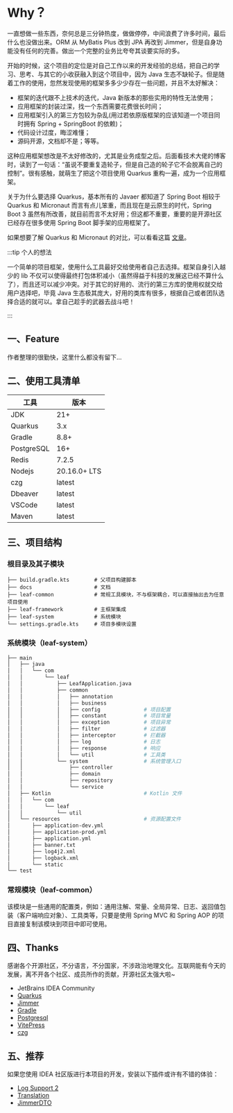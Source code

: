 # Why？

一直想做一些东西，奈何总是三分钟热度，做做停停，中间浪费了许多时间，最后什么也没做出来。ORM 从 MyBatis Plus 改到 JPA 再改到 Jimmer，但是自身功能没有任何的完善。做出一个完整的业务比夸夸其谈要实际的多。

开始的时候，这个项目的定位是对自己工作以来的开发经验的总结，把自己的学习、思考、与其它的小收获融入到这个项目中，因为 Java 生态不缺轮子。但是随着工作的使用，忽然发现使用的框架多多少少存在一些问题，并且不太好解决：

- 框架的迭代跟不上技术的迭代，Java 新版本的那些实用的特性无法使用；
- 应用框架的封装过深，找一个东西需要花费很长时间；
- 应用框架引入的第三方包较为杂乱(用过若依原版框架的应该知道一个项目同时拥有 Spring + SpringBoot 的依赖)；
- 代码设计过度，晦涩难懂；
- 源码开源，文档却不是；等等。

这种应用框架想改是不太好修改的，尤其是业务成型之后。后面看技术大佬的博客时，读到了一句话：“虽说不要重复造轮子，但是自己造的轮子它不会脱离自己的控制”。很有感触，就萌生了把这个项目使用 Quarkus 重构一遍，成为一个应用框架。

关于为什么要选择 Quarkus，基本所有的 Javaer 都知道了 Spring Boot 相较于 Quarkus 和 Micronaut 而言有点儿笨重，而且现在是云原生的时代，Spring Boot 3 虽然有所改善，就目前而言不太好用；但这都不重要，重要的是开源社区已经存在很多使用 Spring Boot 脚手架的应用框架了。

如果想要了解 Quarkus 和 Micronaut 的对比，可以看看这篇 [文章](https://digma.ai/quarkus-vs-micronaut/)。

:::tip 个人的想法

一个简单的项目框架，使用什么工具最好交给使用者自己去选择。框架自身引入越少的 lib 不仅可以使得最终打包体积减小（虽然得益于科技的发展这已经不算什么了），而且还可以减少冲突。对于其它的好用的、流行的第三方库的使用权就交给用户选择吧，毕竟 Java 生态极其庞大，好用的类库有很多，根据自己或者团队选择合适的就可以。拿自己趁手的武器去战斗吧！

:::

## 一、Feature

作者整理的很勤快，这里什么都没有留下...

## 二、使用工具清单

| 工具         | 版本           |
|------------|--------------|
| JDK        | 21+          |
| Quarkus    | 3.x          |
| Gradle     | 8.8+         |
| PostgreSQL | 16+          |
| Redis      | 7.2.5        |
| Nodejs     | 20.16.0+ LTS |
| czg        | latest       |
| Dbeaver    | latest       |
| VSCode     | latest       |
| Maven      | latest       |

## 三、项目结构

### 根目录及其子模块

```bash｛5｝
├── build.gradle.kts        # 父项目构建脚本
├── docs                    # 文档
├── leaf-common             # 常规工具模块，不与框架耦合，可以直接抽出去为任意项目使用
├── leaf-framework          # 主框架集成
├── leaf-system             # 系统模块
└── settings.gradle.kts     # 项目多模块设置
```

### 系统模块（leaf-system）

```bash
├── main
│   ├── java
│   │   └── com
│   │       └── leaf
│   │           ├── LeafApplication.java
│   │           ├── common
│   │           │   ├── annotation
│   │           │   ├── business
│   │           │   ├── config              # 项目配置
│   │           │   ├── constant            # 项目常量
│   │           │   ├── exception           # 项目异常
│   │           │   ├── filter              # 过滤器
│   │           │   ├── interceptor         # 拦截器
│   │           │   ├── log                 # 日志
│   │           │   ├── response            # 响应
│   │           │   └── util                # 工具类
│   │           └── system                  # 系统管理入口
│   │               ├── controller
│   │               ├── domain
│   │               ├── repository
│   │               └── service
│   ├── Kotlin                              # Kotlin 文件
│   │   └── com
│   │       └── leaf
│   │           └── util
│   └── resources                           # 资源配置文件
│       ├── application-dev.yml
│       ├── application-prod.yml
│       ├── application.yml
│       ├── banner.txt
│       ├── log4j2.xml
│       ├── logback.xml
│       └── static
└── test
```

### 常规模块（leaf-common）

该模块是一些通用的配置类，例如：通用注解、常量、全局异常、日志、返回值包装（客户端响应对象）、工具类等，只要是使用 Spring MVC 和
Spring AOP 的项目直接复制该模块到项目中即可使用。


## 四、Thanks

感谢各个开源社区，不分语言，不分国家，不涉政治地理文化。互联网能有今天的发展，离不开各个社区、成员所作的贡献，开源社区太强大啦~

- JetBrains IDEA Community
- [Quarkus](https://quarkus.io/)
- [Jimmer](https://github.com/babyfish-ct/jimmer)
- [Gradle](https://gradle.org/)
- [Postgresql](https://www.postgresql.org/)
- [VitePress](https://vitepress.dev/)
- [czg](https://cz-git.qbb.sh/zh/)

## 五、推荐

如果您使用 IDEA 社区版进行本项目的开发，安装以下插件或许有不错的体验：

- [Log Support 2](https://plugins.jetbrains.com/plugin/9417-log-support-2)
- [Translation](https://plugins.jetbrains.com/plugin/8579-translation)
- [JimmerDTO](https://plugins.jetbrains.com/plugin/22618-jimmerdto)
